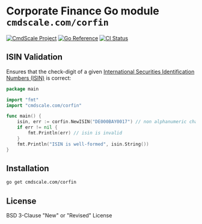 <!--
SPDX-FileCopyrightText: 2024 CmdScale GmbH
SPDX-License-Identifier: CC0-1.0
-->

# Corporate Finance Go module `cmdscale.com/corfin`

[![CmdScale Project](https://github.com/cmdscale/.github/raw/main/profile/assets/CmdShield.svg)](https://cmdscale.com/)
[![Go Reference](https://pkg.go.dev/badge/cmdscale.com/corfin.svg)](https://pkg.go.dev/cmdscale.com/corfin)
[![CI Status](https://github.com/cmdscale/corfin/actions/workflows/main.yml/badge.svg)](https://github.com/cmdscale/corfin/actions?query=branch%3Amain)

## ISIN Validation

Ensures that the check-digit of a given [International Securities Identification Numbers (ISIN)](https://en.wikipedia.org/wiki/International_Securities_Identification_Number) is correct:

```go
package main

import "fmt"
import "cmdscale.com/corfin"

func main() {
	isin, err := corfin.NewISIN("DE000BAY0017") // non alphanumeric characters will be ignored
	if err != nil {
		fmt.Println(err) // isin is invalid
	}
	fmt.Println("ISIN is well-formed", isin.String())
}
```

## Installation

```sh
go get cmdscale.com/corfin
```

## License

BSD 3-Clause "New" or "Revised" License
